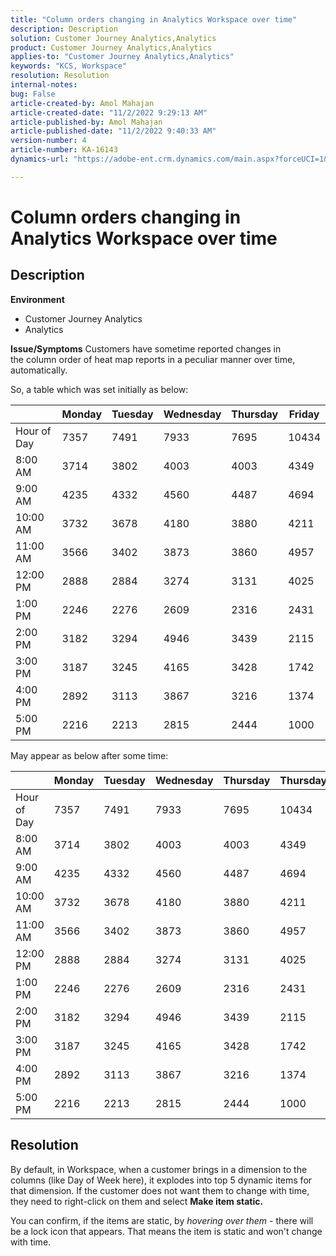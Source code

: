 ```yaml
---
title: "Column orders changing in Analytics Workspace over time"
description: Description
solution: Customer Journey Analytics,Analytics
product: Customer Journey Analytics,Analytics
applies-to: "Customer Journey Analytics,Analytics"
keywords: "KCS, Workspace"
resolution: Resolution
internal-notes: 
bug: False
article-created-by: Amol Mahajan
article-created-date: "11/2/2022 9:29:13 AM"
article-published-by: Amol Mahajan
article-published-date: "11/2/2022 9:40:33 AM"
version-number: 4
article-number: KA-16143
dynamics-url: "https://adobe-ent.crm.dynamics.com/main.aspx?forceUCI=1&pagetype=entityrecord&etn=knowledgearticle&id=7eca03cc-905a-ed11-9561-6045bd006a22"

---
```

# Column orders changing in Analytics Workspace over time

## Description

<b>Environment</b>
- Customer Journey Analytics
- Analytics



<b>Issue/Symptoms</b>
Customers have sometime reported changes in the column order of heat map reports in a peculiar manner over time, automatically.

 So, a table which was set initially as below:


|   | Monday | Tuesday | Wednesday | Thursday | Friday |
| --- | --- | --- | --- | --- | --- |
| Hour of Day | 7357 | 7491 | 7933 | 7695 | 10434 |
| 8:00 AM | 3714 | 3802 | 4003 | 4003 | 4349 |
| 9:00 AM | 4235 | 4332 | 4560 | 4487 | 4694 |
| 10:00 AM | 3732 | 3678 | 4180 | 3880 | 4211 |
| 11:00 AM | 3566 | 3402 | 3873 | 3860 | 4957 |
| 12:00 PM | 2888 | 2884 | 3274 | 3131 | 4025 |
| 1:00 PM | 2246 | 2276 | 2609 | 2316 | 2431 |
| 2:00 PM | 3182 | 3294 | 4946 | 3439 | 2115 |
| 3:00 PM | 3187 | 3245 | 4165 | 3428 | 1742 |
| 4:00 PM | 2892 | 3113 | 3867 | 3216 | 1374 |
| 5:00 PM | 2216 | 2213 | 2815 | 2444 | 1000 |


May appear as below after some time:


|   | Monday | Tuesday | Wednesday | Thursday | Thursday |
| --- | --- | --- | --- | --- | --- |
| Hour of Day | 7357 | 7491 | 7933 | 7695 | 10434 |
| 8:00 AM | 3714 | 3802 | 4003 | 4003 | 4349 |
| 9:00 AM | 4235 | 4332 | 4560 | 4487 | 4694 |
| 10:00 AM | 3732 | 3678 | 4180 | 3880 | 4211 |
| 11:00 AM | 3566 | 3402 | 3873 | 3860 | 4957 |
| 12:00 PM | 2888 | 2884 | 3274 | 3131 | 4025 |
| 1:00 PM | 2246 | 2276 | 2609 | 2316 | 2431 |
| 2:00 PM | 3182 | 3294 | 4946 | 3439 | 2115 |
| 3:00 PM | 3187 | 3245 | 4165 | 3428 | 1742 |
| 4:00 PM | 2892 | 3113 | 3867 | 3216 | 1374 |
| 5:00 PM | 2216 | 2213 | 2815 | 2444 | 1000 |



## Resolution


By default, in Workspace, when a customer brings in a dimension to the columns (like Day of Week here), it explodes into top 5 dynamic items for that dimension. If the customer does not want them to change with time, they need to right-click on them and select <b>Make item static.</b>

You can confirm, if the items are static, by *hovering over them* - there will be a lock icon that appears. That means the item is static and won't change with time.
